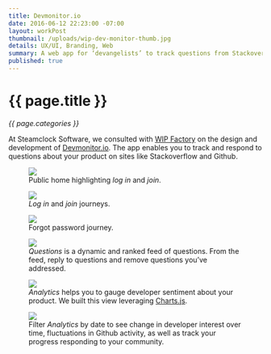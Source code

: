 ```yaml
---
title: Devmonitor.io
date: 2016-06-12 22:23:00 -07:00
layout: workPost
thumbnail: /uploads/wip-dev-monitor-thumb.jpg
details: UX/UI, Branding, Web
summary: A web app for ‘devangelists’ to track questions from Stackoverflow.
published: true
---
```


<div class="Grid  Grid--withGutters u-mar-b02">
    <div class="Grid-cell  u-size1of2">
        <h1 class="u-noMargin u-mar-b01"><strong>{{ page.title }}</strong></h1>
        <p class="u-noMargin"><em>{{ page.categories }}</em></p>
    </div>
    <div class="Grid-cell  u-size1of2">
        <p class="u-noMargin" style="max-width: 100%;">At Steamclock Software, we consulted with <a href="http://www.wipfactory.com/" target="_blank">WIP Factory</a> on the design and development of <a href="http://www.wipfactory.com/blog/2016/4/1/from-the-devmonitor-what-do-stack-overflows-survey-results-say-to-dev-programs" target="_blank">Devmonitor.io</a>. The app enables you to track and respond to questions about your product on sites like Stackoverflow and Github.</p>
    </div>
</div>

<figure class="active">
    <img src="/uploads/devmonitor-home.jpg"/>
    <figcaption>Public home highlighting <em>log in</em> and <em>join</em>.</figcaption>
</figure>

<figure>
    <img src="/uploads/devmonitor-signup.jpg"/>
    <figcaption><em>Log in</em> and <em>join</em> journeys.</figcaption>
</figure>

<figure>
    <img src="/uploads/devmonitor-blocked.jpg"/>
    <figcaption>Forgot password journey.</figcaption>
</figure>

<figure>
    <img src="/uploads/devmonitor-questions.jpg"/>
    <figcaption><em>Questions</em> is a dynamic and ranked feed of questions. From the feed, reply to questions and remove questions you’ve addressed.</figcaption>
</figure>

<figure>
    <img src="/uploads/devmonitor-analytics.jpg"/>
    <figcaption><em>Analytics</em> helps you to gauge developer sentiment about your product. We built this view leveraging <a href="http://www.chartjs.org/" target="_blank">Charts.js</a>.</figcaption>
</figure>

<figure>
    <img src="/uploads/devmonitor-dates.jpg"/>
    <figcaption>Filter <em>Analytics</em> by date to see change in developer interest over time, fluctuations in Github activity, as well as track your progress responding to your community.</figcaption>
</figure>